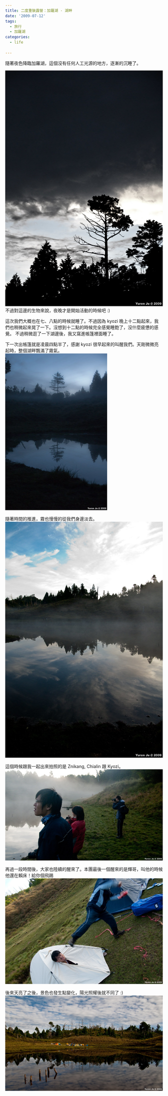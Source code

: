 ```yaml
---
title: 二度重裝露營：加羅湖 - 湖畔
date: '2009-07-12'
tags:
  - 旅行
  - 加羅湖
categories:
  - life

---
```

隨著夜色降臨加羅湖，這個沒有任何人工光源的地方，逐漸的沉睡了。  
  
[![天色暗了](images/0.jpg)](http://www.flickr.com/photos/yurenju/3712083977/ "Flickr 上 yurenju 的 天色暗了")  
不過對這邊的生物來說，夜晚才是開始活動的時候吧 :)  
  
這次我們大概也在七、八點的時候就睡了。不過因為 kyozi 晚上十二點起來，我們也稍微起來晃了一下。沒想到十二點的時候完全感覺睡飽了，沒什麼疲憊的感覺。 不過稍微逛了一下湖邊後，我又窩進帳篷裡面睡了。  
  
下一次出帳篷就是凌晨四點半了，感謝 kyozi 很早起來的叫醒我們。天剛微微亮起時，整個湖畔飄滿了霧氣。  
[![天色很暗，霧很大](images/1.jpg)](http://www.flickr.com/photos/yurenju/3712954660/ "Flickr 上 yurenju 的 天色很暗，霧很大")  
  
隨著時間的推進，霧也慢慢的從我們身邊淡去。  
[![霧漸漸的散去…](images/2.jpg)](http://www.flickr.com/photos/yurenju/3712149471/ "Flickr 上 yurenju 的 霧漸漸的散去…")  
  
這個時候跟我一起出來拍照的是 Znikang, Chialin 跟 Kyozi。  
[![幾個人爬起來拍照](images/3.jpg)](http://www.flickr.com/photos/yurenju/3712966622/ "Flickr 上 yurenju 的 幾個人爬起來拍照")  
  
再過一段時間後，大家也陸續的醒來了。本團最後一個醒來的是輝哥，叫他的時候他還在賴床！給你個飛踢  
[![飛踢！](images/4.jpg)](http://www.flickr.com/photos/yurenju/3694469495/ "Flickr 上 yurenju 的 飛踢！")  
  
後來天亮了之後，景色也發生點變化，陽光照耀後就不同了 :)  
[![天亮了](images/5.jpg)](http://www.flickr.com/photos/yurenju/3712161901/ "Flickr 上 yurenju 的 天亮了")